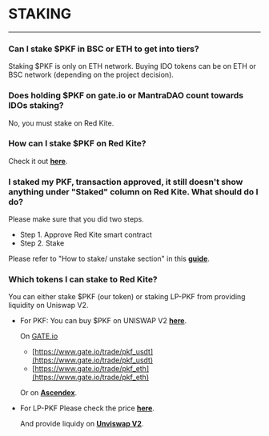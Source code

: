 # STAKING

---

### Can I stake $PKF in BSC or ETH to get into tiers? 

Staking $PKF is only on ETH network. Buying IDO tokens can be on ETH or BSC network (depending on the project decision).

### Does holding $PKF on gate.io or MantraDAO count towards IDOs staking?

No, you must stake on Red Kite.

### How can I stake $PKF on Red Kite? 

Check it out [**here**](https://redkite-faq.polkafoundry.com/guides/before-joining-idos.html).

### I staked my PKF, transaction approved, it still doesn't show anything under "Staked" column on Red Kite. What should do I do? 

Please make sure that you did two steps. 

* Step 1. Approve Red Kite smart contract
* Step 2. Stake

Please refer to "How to stake/ unstake section" in this [**guide**](https://redkite-faq.polkafoundry.com/guides/before-joining-idos.html#_1-3-stake-unstake).

### Which tokens I can stake to Red Kite?

You can either stake $PKF (our token) or staking LP-PKF from providing liquidity on Uniswap V2.

* For PKF:
    You can buy $PKF on UNISWAP V2 [**here**](https://app.uniswap.org/#/swap?inputCurrency=0x8b39b70e39aa811b69365398e0aace9bee238aeb&outputCurrency=ETH&use=V2).

    On [GATE.io](https://www.gate.io/)
    * [https://www.gate.io/trade/pkf_usdt](https://www.gate.io/trade/pkf_usdt)
    * [https://www.gate.io/trade/pkf_eth](https://www.gate.io/trade/pkf_eth)

    Or on [**Ascendex**](https://ascendex.com/en/cashtrade-spottrading/usdt/pkf).

* For LP-PKF
  Please check the price [**here**](https://app.zerion.io/invest/asset/0xfe903a12359496b932e24c5e9b78f1b9060a6342?utm_source=defimarketcap).

  And provide liquidy on [**Unviswap V2**](https://app.uniswap.org/#/add/v2/ETH/0x8B39B70E39Aa811b69365398e0aACe9bee238AEb).
